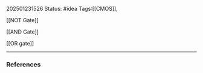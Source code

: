 202501231526
Status: #idea
Tags:[[CMOS]], 

[[NOT Gate]]

[[AND Gate]] 

[[OR gate]] 

---
### References










